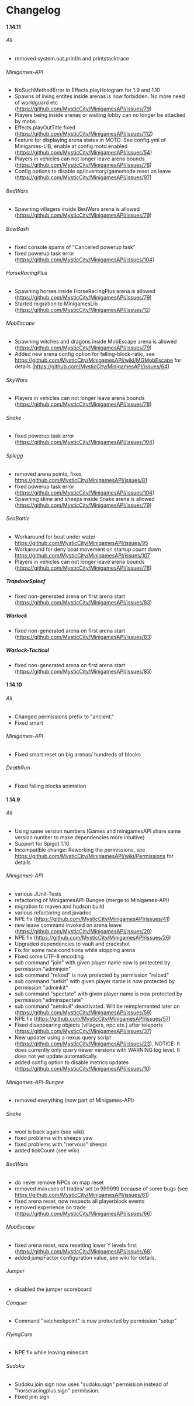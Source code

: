 # Changelog

#### 1.14.11

###### All

* removed system.out.println and printstacktrace

###### Minigames-API

* NoSuchMethodError in Effects.playHologram for 1.9 and 1.10
* Spawns of living entites inside arenas is now forbidden. No more need of worldguard etc (https://github.com/MysticCity/MinigamesAPI/issues/79)
* Players being inside arenas or waiting lobby can no longer be attacked by mobs.
* Effects.playOutTitle fixed (https://github.com/MysticCity/MinigamesAPI/issues/112)
* Feature for displaying arena states in MOTD. See config.yml of Minigames-LIB, enable at config.motd.enabled (https://github.com/MysticCity/MinigamesAPI/issues/54)
* Players in vehicles can not longer leave arena bounds (https://github.com/MysticCity/MinigamesAPI/issues/78)
* Config options to disable xp/inventory/gamemode reset on leave (https://github.com/MysticCity/MinigamesAPI/issues/97)

###### BedWars

* Spawning villagers inside BedWars arena is allowed (https://github.com/MysticCity/MinigamesAPI/issues/79)

###### BowBash

* fixed console spams of "Cancelled powerup task"
* fixed powerup task error (https://github.com/MysticCity/MinigamesAPI/issues/104)

###### HorseRacingPlus

* Spawning horses inside HorseRacingPlus arena is allowed (https://github.com/MysticCity/MinigamesAPI/issues/79)
* Started migration to MinigamesLib (https://github.com/MysticCity/MinigamesAPI/issues/12)

###### MobEscape

* Spawning witches and dragons inside MobEscape arena is allowed (https://github.com/MysticCity/MinigamesAPI/issues/79)
* Added new arena config option for falling-block-ratio, see https://github.com/MysticCity/MinigamesAPI/wiki/MGMobEscape for details (https://github.com/MysticCity/MinigamesAPI/issues/64)

###### SkyWars

* Players in vehicles can not longer leave arena bounds (https://github.com/MysticCity/MinigamesAPI/issues/78)

###### Snake

* fixed powerup task error (https://github.com/MysticCity/MinigamesAPI/issues/104)

###### Splegg

* removed arena points, fixes https://github.com/MysticCity/MinigamesAPI/issues/81
* fixed powerup task error (https://github.com/MysticCity/MinigamesAPI/issues/104)
* Spawning slime and sheeps inside Snake arena is allowed (https://github.com/MysticCity/MinigamesAPI/issues/79)

###### SeaBattle

* Workaround for boat under water https://github.com/MysticCity/MinigamesAPI/issues/95
* Workaround for deny boat movement on startup count down https://github.com/MysticCity/MinigamesAPI/issues/107
* Players in vehicles can not longer leave arena bounds (https://github.com/MysticCity/MinigamesAPI/issues/78)

##### TrapdoorSpleef

* fixed non-generated arena on first arena start (https://github.com/MysticCity/MinigamesAPI/issues/83)

##### Warlock

* fixed non-generated arena on first arena start (https://github.com/MysticCity/MinigamesAPI/issues/83)

##### Warlock-Tactical

* fixed non-generated arena on first arena start (https://github.com/MysticCity/MinigamesAPI/issues/83)



#### 1.14.10

###### All

* Changed permissions prefix to "ancient."
* Fixed smart

###### Minigames-API

* Fixed smart reset on big arenas/ hundreds of blocks

###### DeathRun

* Fixed falling blocks animation



#### 1.14.9

###### All

* Using same version numbers (Games and minigamesAPI share same version number to make dependencies more intuitive)
* Support for Spigot 1.10
* Incompatible change: Reworking the permissions, see https://github.com/MysticCity/MinigamesAPI/wiki/Permissions for details

###### Minigames-API
* various JUnit-Tests
* refactoring of MinigamesAPI-Bungee (merge to Minigames-API)
* migration to maven and hudson build
* various refactoring and javadoc
* NPE fix (https://github.com/MysticCity/MinigamesAPI/issues/41)
* new leave command invoked on arena leave (https://github.com/MysticCity/MinigamesAPI/issues/29)
* NPE fix (https://github.com/MysticCity/MinigamesAPI/issues/26)
* Upgraded dependencies to vault and crackshot
* Fix for some race conditions while stopping arena
* Fixed some UTF-8 encoding
* sub command "join" with given player name now is protected by permission "adminjoin"
* sub command "reload" is now protected by permission "reload"
* sub command "setkit" with given player name is now protected by permission "adminkit"
* sub command "spectate" with given player name is now protected by permission "adminspectate"
* sub command "setskull" deactivated. Will be reimplemented later on (https://github.com/MysticCity/MinigamesAPI/issues/59)
* NPE fix (https://github.com/MysticCity/MinigamesAPI/issues/57)
* Fixed disappearing objects (villagers, npc etx.) after teleports (https://github.com/MysticCity/MinigamesAPI/issues/37)
* New updater using a nexus query script (https://github.com/MysticCity/MinigamesAPI/issues/23), NOTICE: It does currently only query newer versions with WARNING log level. It does not yet update automatically.
* added config option to disable metrics updates (https://github.com/MysticCity/MinigamesAPI/issues/10)

###### Minigames-API-Bungee
* removed everything (now part of Minigames-API)

###### Snake
* wool is back again (see wiki)
* fixed problems with sheeps yaw
* fixed problems with "nervous" sheeps
* added tickCount (see wiki)

###### BedWars
* do never remove NPCs on map reset
* removed maxuses of trades/ set to 999999 because of some bugs (see https://github.com/MysticCity/MinigamesAPI/issues/61)
* fixed arena reset, now respects all playerblock events
* removed experience on trade (https://github.com/MysticCity/MinigamesAPI/issues/66)

###### MobEscape
* fixed arena reset, now resetting lower Y levels first (https://github.com/MysticCity/MinigamesAPI/issues/68)
* added jumpFactor configuration value, see wiki for details.

###### Jumper
* disabled the jumper scoreboard

###### Conquer
* Command "setcheckpoint" is now protected by permission "setup"

###### FlyingCars
* NPE fix while leaving minecart

###### Sudoku
* Sudoku join sign now uses "sudoku.sign" permission instead of "horseracingplus.sign" permission.
* Fixed join sign
